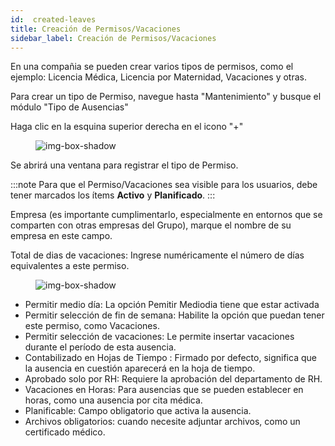 ```yaml
---
id:  created-leaves
title: Creación de Permisos/Vacaciones
sidebar_label: Creación de Permisos/Vacaciones
---
```


En una compañia se pueden crear varios tipos de permisos, como el ejemplo: Licencia Médica, Licencia por Maternidad, Vacaciones y otras.

Para crear un tipo de Permiso, navegue hasta "Mantenimiento" y busque el módulo "Tipo de Ausencias"

Haga clic en la esquina superior derecha en el icono "+"


<figure>

![img-box-shadow](/img/university/maintenance/create_leaves1.png)
</figure>


Se abrirá una ventana para registrar el tipo de Permiso.

:::note
Para que el Permiso/Vacaciones sea visible para los usuarios, debe tener marcados los ítems **Activo** y **Planificado**.
:::


 Empresa (es importante cumplimentarlo, especialmente en entornos que se comparten con otras empresas del Grupo), marque el nombre de su empresa en este 
 campo.

 Total de dias de vacaciones: Ingrese numéricamente el número de días equivalentes a este permiso.


 <figure>

![img-box-shadow](/img/university/maintenance/create_leaves2.png)
</figure>

- Permitir medio día: La opción Pemitir Mediodia tiene que estar activada
- Permitir selección de fin de semana: Habilite la opción que puedan tener este permiso, como Vacaciones.
- Permitir selección de vacaciones: Le permite insertar vacaciones durante el período de esta ausencia.
- Contabilizado en Hojas de Tiempo : Firmado por defecto, significa que la ausencia en cuestión aparecerá en la hoja de tiempo.
- Aprobado solo por RH: Requiere la aprobación del departamento de RH.
- Vacaciones en Horas: Para ausencias que se pueden establecer en horas, como una ausencia por cita médica.
- Planificable: Campo obligatorio que activa la ausencia.
- Archivos obligatorios: cuando necesite adjuntar archivos, como un certificado médico.
